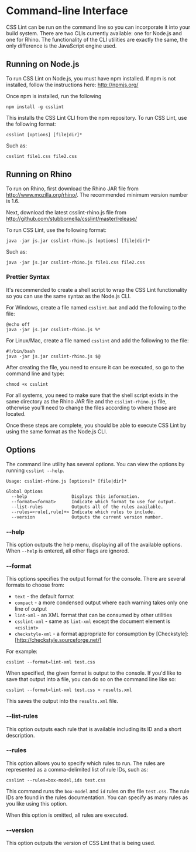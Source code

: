 # Command-line Interface

CSS Lint can be run on the command line so you can incorporate it into your build system. There are two CLIs currently available: one for Node.js and one for Rhino. The functionality of the CLI utilities are exactly the same, the only difference is the JavaScript engine used.

## Running on Node.js

To run CSS Lint on Node.js, you must have npm installed. If npm is not installed, follow the instructions here: http://npmjs.org/

Once npm is installed, run the following

    npm install -g csslint
    
This installs the CSS Lint CLI from the npm repository. To run CSS Lint, use the following format:

    csslint [options] [file|dir]*
    
Such as:

    csslint file1.css file2.css
    

## Running on Rhino

To run on Rhino, first download the Rhino JAR file from http://www.mozilla.org/rhino/. The recommended minimum version number is 1.6. 

Next, download the latest csslint-rhino.js file from http://github.com/stubbornella/csslint/master/release/

To run CSS Lint, use the following format:

    java -jar js.jar csslint-rhino.js [options] [file|dir]*

Such as:

    java -jar js.jar csslint-rhino.js file1.css file2.css
    
### Prettier Syntax

It's recommended to create a shell script to wrap the CSS Lint functionality so you can use the same syntax as the Node.js CLI. 

For Windows, create a file named `csslint.bat` and add the following to the file:

    @echo off
    java -jar js.jar csslint-rhino.js %*
    
For Linux/Mac, create a file named `csslint` and add the following to the file:

    #!/bin/bash
    java -jar js.jar csslint-rhino.js $@
    
After creating the file, you need to ensure it can be executed, so go to the command line and type:

    chmod +x csslint
    
For all systems, you need to make sure that the shell script exists in the same directory as the Rhino JAR file and the `csslint-rhino.js` file, otherwise you'll need to change the files according to where those are located.

Once these steps are complete, you should be able to execute CSS Lint by using the same format as the Node.js CLI.

## Options

The command line utility has several options. You can view the options by running `csslint --help`.

    Usage: csslint-rhino.js [options]* [file|dir]*
            
    Global Options
      --help                 Displays this information.
      --format=<format>      Indicate which format to use for output.      
      --list-rules           Outputs all of the rules available.
      --rules=<rule[,rule]+> Indicate which rules to include.
      --version              Outputs the current version number.

### --help

This option outputs the help menu, displaying all of the available options. When `--help` is entered, all other flags are ignored.

### --format

This options specifies the output format for the console. There are several formats to choose from:

* `text` - the default format
* `compact` - a more condensed output where each warning takes only one line of output
* `lint-xml` - an XML format that can be consumed by other utilities
* `csslint-xml` - same as `lint-xml` except the document element is `<csslint>`
* `checkstyle-xml` - a format appropriate for consumption by [Checkstyle]:[http://checkstyle.sourceforge.net/]

For example:

    csslint --format=lint-xml test.css
    
When specified, the given format is output to the console. If you'd like to save that output into a file, you can do so on the command line like so:

    csslint --format=lint-xml test.css > results.xml
    
This saves the output into the `results.xml` file.

### --list-rules

This option outputs each rule that is available including its ID and a short description.

### --rules

This option allows you to specify which rules to run. The rules are represented as a comma-delimited list of rule IDs, such as:

    csslint --rules=box-model,ids test.css
    
This command runs the `box-model` and `id` rules on the file `test.css`. The rule IDs are found in the rules documentation. You can specify as many rules as you like using this option.

When this option is omitted, all rules are executed.



### --version

This option outputs the version of CSS Lint that is being used.
